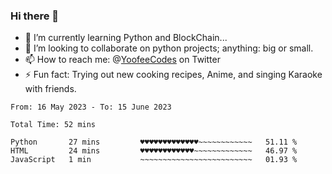### Hi there 👋

<!--
**Sara-Pak/Sara-Pak** is a ✨ _special_ ✨ repository because its `README.md` (this file) appears on your GitHub profile.

Here are some ideas to get you started:
- 🤔 I’m looking for help with ...
- 💬 Ask me about ...
- 😄 Pronouns: ...


- 🔭 I’m currently working on getting certified in Google's IT Automation with Python and doing #100daysofcode in Python. 
-->
- 🌱 I’m currently learning Python and BlockChain...
- 👯 I’m looking to collaborate on python projects; anything: big or small.
- 📫 How to reach me: @[YoofeeCodes](https://twitter.com/YoofeeCodes) on Twitter
- ⚡ Fun fact: Trying out new cooking recipes, Anime, and singing Karaoke with friends.


<!--START_SECTION:waka-->

```text
From: 16 May 2023 - To: 15 June 2023

Total Time: 52 mins

Python       27 mins         ♥♥♥♥♥♥♥♥♥♥♥♥♥~~~~~~~~~~~~   51.11 %
HTML         24 mins         ♥♥♥♥♥♥♥♥♥♥♥♥~~~~~~~~~~~~~   46.97 %
JavaScript   1 min           ~~~~~~~~~~~~~~~~~~~~~~~~~   01.93 %
```

<!--END_SECTION:waka-->
